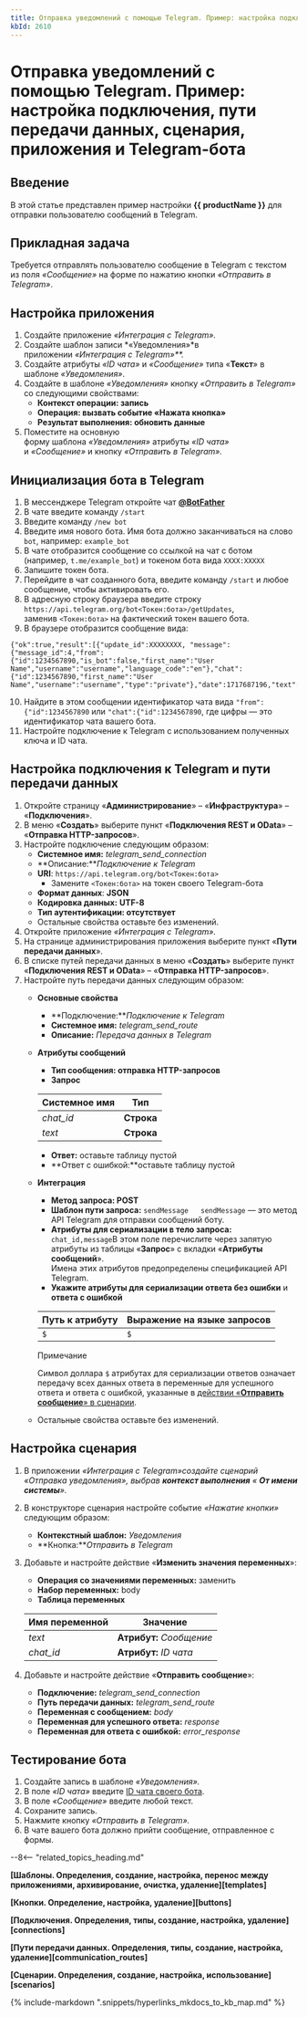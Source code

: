 ```yaml
---
title: Отправка уведомлений с помощью Telegram. Пример: настройка подключения, пути передачи данных, сценария, приложения и Telegram-бота
kbId: 2610
---
```


# Отправка уведомлений с помощью Telegram. Пример: настройка подключения, пути передачи данных, сценария, приложения и Telegram-бота

## Введение

В этой статье представлен пример настройки **{{ productName }}** для отправки пользователю сообщений в Telegram.

## Прикладная задача

Требуется отправлять пользователю сообщение в Telegram с текстом из поля *«Сообщение»* на форме по нажатию кнопки *«Отправить в Telegram»*.

## Настройка приложения

1. Создайте приложение *«Интеграция с Telegram».*
2. Создайте шаблон записи *«Уведомления»*в приложении *«Интеграция с Telegram»**.*
3. Создайте атрибуты *«ID чата»* и *«Сообщение»* типа «**Текст**» в шаблоне *«Уведомления»*.
4. Создайте в шаблоне *«Уведомления»* кнопку *«Отправить в Telegram»* со следующими свойствами:
    - **Контекст операции: запись**
    - **Операция: вызвать событие «Нажата кнопка»**
    - **Результат выполнения: обновить данные**
5. Поместите на основную форму шаблона *«Уведомления»* атрибуты *«ID чата»* и *«Сообщение»* и кнопку *«Отправить в Telegram».*

## Инициализация бота в Telegram

1. В мессенджере Telegram откройте чат **[@BotFather](https://t.me/BotFather "Открыть чат @BotFather")**
2. В чате введите команду `/start`
3. Введите команду `/new bot`
4. Введите имя нового бота. Имя бота должно заканчиваться на слово `bot`, например: `example_bot`
5. В чате отобразится сообщение со ссылкой на чат с ботом (например, `t.me/example_bot`) и токеном бота вида `XXXX:XXXXX`
6. Запишите токен бота.
7. Перейдите в чат созданного бота, введите команду `/start` и любое сообщение, чтобы активировать его.
8. В адресную строку браузера введите строку `https://api.telegram.org/bot<Токен:бота>/getUpdates`, заменив `<Токен:бота>` на фактический токен вашего бота.
9. В браузере отобразится сообщение вида:

```
{"ok":true,"result":[{"update_id":XXXXXXXX, "message":{"message_id":4,"from":{"id":1234567890,"is_bot":false,"first_name":"User Name","username":"username","language_code":"en"},"chat":{"id":1234567890,"first_name":"User Name","username":"username","type":"private"},"date":1717687196,"text":"chatid"}}]}
```
10. Найдите в этом сообщении идентификатор чата вида `"from":{"id":1234567890` или `"chat":{"id":1234567890`, где цифры — это идентификатор чата вашего бота.
11. Настройте подключение к Telegram с использованием полученных ключа и ID чата.

## Настройка подключения к Telegram и пути передачи данных

1. Откройте страницу «**Администрирование**» – «**Инфраструктура**» – «**Подключения**».
2. В меню «**Создать**» выберите пункт «**Подключения REST и OData**» – «**Отправка HTTP-запросов**».
3. Настройте подключение следующим образом:
    - **Системное имя:** *telegram\_send\_connection*
    - **Описание:***Подключение к Telegram*
    - **URI**: `https://api.telegram.org/bot<Токен:бота>`
        - Замените `<Токен:бота>` на токен своего Telegram-бота
    - **Формат данных**: **JSON**
    - **Кодировка данных:** **UTF-8**
    - **Тип аутентификации: отсутствует**
    - Остальные свойства оставьте без изменений.
4. Откройте приложение *«Интеграция с Telegram».*
5. На странице администрирования приложения выберите пункт «**Пути передачи данных**».
6. В списке путей передачи данных в меню «**Создать**» выберите пункт «**Подключения REST и OData**» – «**Отправка HTTP-запросов**».
7. Настройте путь передачи данных следующим образом:
    - **Основные свойства**
        - **Подключение:***Подключение к Telegram*
        - **Системное имя:** *telegram\_send\_route*
        - **Описание:** *Передача данных в Telegram*
    - **Атрибуты сообщений**
        - **Тип сообщения: отправка HTTP-запросов**
        - ****Запрос****
        
        
        
        | Системное имя | Тип |
        | --- | --- |
        | *chat\_id* | **Строка** |
        | *text* | **Строка** |
        - **Ответ:** оставьте таблицу пустой
        - **Ответ с ошибкой:**оставьте таблицу пустой
    - **Интеграция**
        - **Метод запроса: POST**
        - **Шаблон пути запроса:** `sendMessage  
        sendMessage` — это метод API Telegram для отправки сообщений боту.
        - **Атрибуты для сериализации в тело запроса:** `chat_id,message`В этом поле перечислите через запятую атрибуты из таблицы «**Запрос**» с вкладки «**Атрибуты сообщений**».  
        Имена этих атрибутов предопределены спецификацией API Telegram.
        - **Укажите атрибуты для сериализации ответа без ошибки** и ****ответа с ошибкой****
        
        
        
        | Путь к атрибуту | Выражение на языке запросов |
        | --- | --- |
        | `$` | `$` |
        
        
        
        Примечание
        
        
        Символ доллара `$` атрибутах для сериализации ответов означает передачу всех данных ответа в переменные для успешного ответа и ответа с ошибкой, указанные в [действии «**Отправить сообщение**» в сценарии](#send_message_action).
    - Остальные свойства оставьте без изменений.

## Настройка сценария

1. В приложении *«Интеграция с Telegram»*создайте сценарий *«Отправка уведомления»*, выбрав **контекст выполнения** « **От имени системы**»*.*
2. В конструкторе сценария настройте событие *«Нажатие кнопки»* следующим образом:
    - **Контекстный шаблон:** *Уведомления*
    - **Кнопка:***Отправить в Telegram*
3. Добавьте и настройте действие «**Изменить значения переменных**»:
    - **Операция со значениями переменных:** заменить
    - **Набор переменных:** body
    - **Таблица переменных**
    
    
    
    | Имя переменной | Значение |
    | --- | --- |
    | *text* | **Атрибут:** *Сообщение* |
    | *chat\_id* | **Атрибут:** *ID чата* |
4. Добавьте и настройте действие «**Отправить сообщение**»:
    - **Подключение:** *telegram\_send\_connection*
    - **Путь передачи данных:** *telegram\_send\_route*
    - **Переменная с сообщением:** *body*
    - **Переменная для успешного ответа:** *response*
    - **Переменная для ответа с ошибкой:** *error\_response*

## Тестирование бота

1. Создайте запись в шаблоне *«Уведомления».*
2. В поле *«ID чата»* введите [ID чата своего бота](#chat_id).
3. В поле *«Сообщение»* введите любой текст.
4. Сохраните запись.
5. Нажмите кнопку *«Отправить в Telegram».*
6. В чате вашего бота должно прийти сообщение, отправленное с формы.

--8<-- "related_topics_heading.md"

**[Шаблоны. Определения, создание, настройка, перенос между приложениями, архивирование, очистка, удаление][templates]**

**[Кнопки. Определение, настройка, удаление][buttons]**

**[Подключения. Определения, типы, создание, настройка, удаление][connections]**

**[Пути передачи данных. Определения, типы, создание, настройка, удаление][communication_routes]**

**[Сценарии. Определения, создание, настройка, использование][scenarios]**



{% include-markdown ".snippets/hyperlinks_mkdocs_to_kb_map.md" %}
